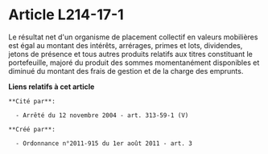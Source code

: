 # Article L214-17-1

Le résultat net d'un organisme de placement collectif en valeurs mobilières est égal au montant des intérêts, arrérages,
primes et lots, dividendes, jetons de présence et tous autres produits relatifs aux titres constituant le portefeuille,
majoré du produit des sommes momentanément disponibles et diminué du montant des frais de gestion et de la charge des
emprunts.

**Liens relatifs à cet article**

	**Cité par**:

	  - Arrêté du 12 novembre 2004 - art. 313-59-1 (V)

	**Créé par**:

	  - Ordonnance n°2011-915 du 1er août 2011 - art. 3

